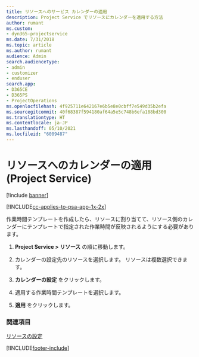 ```yaml
---
title: リソースへのサービス カレンダーの適用
description: Project Service でリソースにカレンダーを適用する方法
author: rumant
ms.custom:
- dyn365-projectservice
ms.date: 7/31/2018
ms.topic: article
ms.author: rumant
audience: Admin
search.audienceType:
- admin
- customizer
- enduser
search.app:
- D365CE
- D365PS
- ProjectOperations
ms.openlocfilehash: 4f925711e642167e6b5e8e0cbff7e549d35b2efa
ms.sourcegitcommit: 40f68387f594180af64a5e5c748b6efa188bd300
ms.translationtype: HT
ms.contentlocale: ja-JP
ms.lasthandoff: 05/10/2021
ms.locfileid: "6009487"
---
```

# <a name="apply-a-calendar-to-a-resource-project-service"></a>リソースへのカレンダーの適用 (Project Service)

[!include [banner](../includes/psa-now-project-operations.md)]

[!INCLUDE[cc-applies-to-psa-app-1x-2x](../includes/cc-applies-to-psa-app-1x-2x.md)]

作業時間テンプレートを作成したら、リソースに割り当てて、リソース側のカレンダーにテンプレートで指定された作業時間が反映されるようにする必要があります。  
  
1.  **Project Service > リソース** の順に移動します。  
  
2.  カレンダーの設定先のリソースを選択します。 リソースは複数選択できます。  
  
3.  **カレンダーの設定** をクリックします。  
  
4.  適用する作業時間テンプレートを選択します。  
  
5.  **適用** をクリックします。  
  
### <a name="see-also"></a>関連項目  
 [リソースの設定](../psa/set-up-resources.md)


[!INCLUDE[footer-include](../includes/footer-banner.md)]